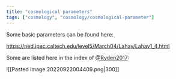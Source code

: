 ```yaml
---
title: "cosmological parameters"
tags: ["cosmology", "cosmology/cosmological-parameter"]
--- 
```




Some basic parameters can be found here:

https://ned.ipac.caltech.edu/level5/March04/Lahav/Lahav1_4.html

Some are listed here in the index of [@Ryden2017](zotero://open-pdf/library/items/Z75N86ZS):

![[Pasted image 20220922004409.png|300]]
